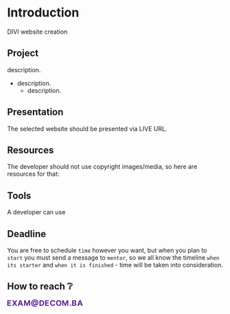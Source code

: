 # Introduction
DIVI website creation



## Project
description.

- description.
    - description.
  


## Presentation
The selected website should be presented via LIVE URL. 



## Resources
The developer should not use copyright images/media, so here are resources for that:



## Tools 
A developer can use  



## Deadline
You are free to schedule `time` however you want, but when you plan to `start` you must send a message to `mentor`, so we all know the timeline `when its starter` and `when it is finished` - time will be taken into consideration.


## How to reach :grey_question:
<img align="left" src="https://raw.githubusercontent.com/decombh/exams-2019/master/assets/images/touch.png"  width="176">